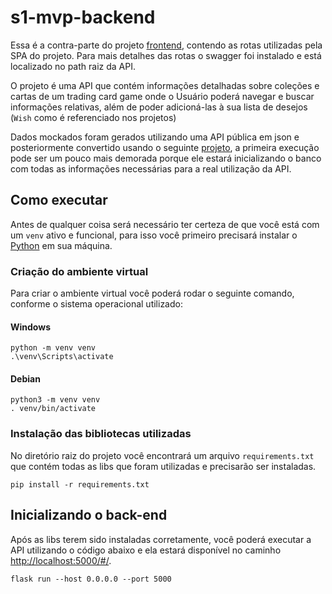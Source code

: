 # s1-mvp-backend
Essa é a contra-parte do projeto [frontend](https://github.com/stephaniefay/s1-mvp-frontend/tree/main), contendo as rotas utilizadas pela SPA do projeto. Para mais detalhes das rotas o swagger foi instalado e está localizado no path raiz da API.

O projeto é uma API que contém informações detalhadas sobre coleções e cartas de um trading card game onde o Usuário poderá navegar e buscar informações relativas, além de poder adicioná-las à sua lista de desejos (`Wish` como é referenciado nos projetos)

Dados mockados foram gerados utilizando uma API pública em json e posteriormente convertido usando o seguinte [projeto](https://github.com/stephaniefay/json_reader/tree/master), a primeira execução pode ser um pouco mais demorada porque ele estará inicializando o banco com todas as informações necessárias para a real utilização da API.

## Como executar

Antes de qualquer coisa será necessário ter certeza de que você está com um `venv` ativo e funcional, para isso você primeiro precisará instalar o [Python](https://www.python.org/) em sua máquina.

### Criação do ambiente virtual
Para criar o ambiente virtual você poderá rodar o seguinte comando, conforme o sistema operacional utilizado:

#### Windows
```
python -m venv venv
.\venv\Scripts\activate
```

#### Debian
```
python3 -m venv venv
. venv/bin/activate
```

### Instalação das bibliotecas utilizadas

No diretório raiz do projeto você encontrará um arquivo `requirements.txt` que contém todas as libs que foram utilizadas e precisarão ser instaladas.

```
pip install -r requirements.txt
```

## Inicializando o back-end

Após as libs terem sido instaladas corretamente, você poderá executar a API utilizando o código abaixo e ela estará disponível no caminho [http://localhost:5000/#/](http://localhost:5000/#/).

```
flask run --host 0.0.0.0 --port 5000
```
